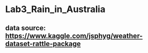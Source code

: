 # Lab3_Rain_in_Australia

## data source: https://www.kaggle.com/jsphyg/weather-dataset-rattle-package
